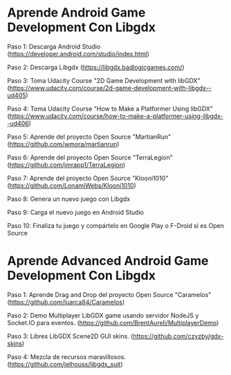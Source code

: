 # Aprende Android Game Development Con Libgdx

Paso 1: Descarga Android Studio (https://developer.android.com/studio/index.html)

Paso 2: Descarga Libgdx (https://libgdx.badlogicgames.com/)

Paso 3: Toma Udacity Course "2D Game Development with libGDX" (https://www.udacity.com/course/2d-game-development-with-libgdx--ud405)

Paso 4: Toma Udacity Course "How to Make a Platformer Using libGDX" (https://www.udacity.com/course/how-to-make-a-platformer-using-libgdx--ud406)

Paso 5: Aprende del proyecto Open Source "MartianRun" (https://github.com/wmora/martianrun)

Paso 6: Aprende del proyecto Open Source "TerraLegion" (https://github.com/jmrapp1/TerraLegion)

Paso 7: Aprende del proyecto Open Source "Klooni1010" (https://github.com/LonamiWebs/Klooni1010)

Paso 8: Genera un nuevo juego con Libgdx

Paso 9: Carga el nuevo juego en Android Studio

Paso 10: Finaliza tu juego y compártelo en Google Play o F-Droid si es Open Source

# Aprende Advanced Android Game Development Con Libgdx

Paso 1: Aprende Drag and Drop del proyecto Open Source "Caramelos" (https://github.com/luarca84/Caramelos)

Paso 2: Demo Multiplayer LibGDX game usando servidor NodeJS y Socket.IO para eventos. (https://github.com/BrentAureli/MultiplayerDemo)

Paso 3: Libres LibGDX Scene2D GUI skins. (https://github.com/czyzby/gdx-skins)

Paso 4: Mezcla de recursos maravillosos. (https://github.com/jelhouss/libgdx_suit)